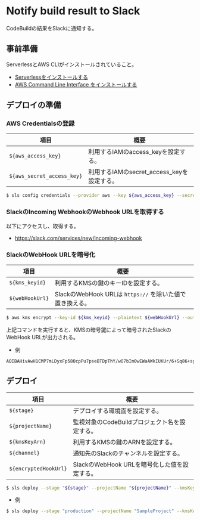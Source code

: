 # Notify build result to Slack

CodeBuildの結果をSlackに通知する。

## 事前準備

ServerlessとAWS CLIがインストールされていること。

* [Serverlessをインストールする](https://serverless.com/framework/docs/getting-started/)
* [AWS Command Line Interface をインストールする](https://docs.aws.amazon.com/ja_jp/cli/latest/userguide/cli-chap-install.html)

## デプロイの準備

### AWS Credentialsの登録

| 項目 |概要|
|--------|--------|
| `${aws_access_key}` | 利用するIAMのaccess_keyを設定する。|
| `${aws_secret_access_key}` | 利用するIAMのsecret_access_keyを設定する。|

```bash
$ sls config credentials --provider aws --key ${aws_access_key} --secret ${aws_secret_access_key}
```

### SlackのIncoming WebhookのWebhook URLを取得する

以下にアクセスし、取得する。

* https://slack.com/services/new/incoming-webhook

### SlackのWebHook URLを暗号化

| 項目 |概要|
|--------|--------|
| `${kms_keyid}` | 利用するKMSの鍵のキーIDを設定する。|
| `${webHookUrl}` | SlackのWebHook URLは `https://` を除いた値で置き換える。|

```bash
$ aws kms encrypt --key-id ${kms_keyid} --plaintext ${webHookUrl} --output text --query CiphertextBlob
```

上記コマンドを実行すると、KMSの暗号鍵によって暗号されたSlackのWebHook URLが出力される。

* 例

```
AQIBAHivAwH1CMP7mLDyxFp58OcpPu7pseBTDpThY/wO7bIm0wEWaAWkIUKUr/6+Sq86+sg3AABCpzCBpAYJKoZIhvcNAQcGoIGWMIGTAgEAMIGNBgkqhkiG9w0BBwEwHgYJYIZIAWUDBAEuMBEEDFFABgqlOFIS/mznSQLIDIBgsAfMCR99tCCN91BLRW9SmQ2/Wh88hhPGzQDJf8nzUVfb+Jn3asHLRRUCuDQAX74zGZW+5n/yqmOmKsgjXZ8yhEz5sIQPR0OsFvyViImQnpwlJFf2wqFEXAMPLE/a
```

## デプロイ

| 項目 |概要|
|--------|--------|
| `${stage}` | デプロイする環境面を設定する。|
| `${projectName}` | 監視対象のCodeBuildプロジェクト名を設定する。|
| `${kmsKeyArn}` | 利用するKMSの鍵のARNを設定する。|
| `${channel}` |通知先のSlackのチャンネルを設定する。|
| `${encryptedHookUrl}` |SlackのWebHook URLを暗号化した値を設定する。|

```bash
$ sls deploy --stage "${stage}" --projectName "${projectName}" --kmsKeyArn "${kmsKeyArn}" --channel "${channel}" --encryptedHookUrl "${encryptedHookUrl}"
```

* 例

```bash
$ sls deploy --stage "production" --projectName "SampleProject" --kmsKeyArn "arn:aws:kms:ap-northeast-1:9999999:key/99999999-AAAA-aaaa-ffff-999999999" --channel "#general" --encryptedHookUrl "AQIBAHivAwH1CMP7mLDyxFp58OcpPu7pseBTDpThY/wO7bIm0wEWaAWkIUKUr/6+Sq86+sg3AABCpzCBpAYJKoZIhvcNAQcGoIGWMIGTAgEAMIGNBgkqhkiG9w0BBwEwHgYJYIZIAWUDBAEuMBEEDFFABgqlOFIS/mznSQLIDIBgsAfMCR99tCCN91BLRW9SmQ2/Wh88hhPGzQDJf8nzUVfb+Jn3asHLRRUCuDQAX74zGZW+5n/yqmOmKsgjXZ8yhEz5sIQPR0OsFvyViImQnpwlJFf2wqFEXAMPLE/a"
```
